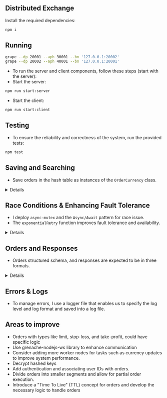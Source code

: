 ## Distributed Exchange

Install the required dependencies:
```bash
npm i
```
## Running 

```bash
grape --dp 20001 --aph 30001 --bn '127.0.0.1:20002'
grape --dp 20002 --aph 40001 --bn '127.0.0.1:20001'
```
* To run the server and client components, follow these steps (start with the server):
* Start the server:
```bash
npm run start:server
```
* Start the client:
```bash
npm run start:client
```
## Testing
* To ensure the reliability and correctness of the system, run the provided tests:
```bash
npm test
```
## Saving and Searching 

- Save orders in the hash table as instances of the `OrderCurrency` class.

<details>
     <summary> Details </summary>

#### Saving Orders in the Hash Table

- Each order is saved within the `orderHashTable` in the `OrderCurrency` class.
- Every order receives a distinct hash key determined by its attributes: `side`, `quantity`, and `type`. For example, "btusell50" represents a "sell 50 btu" order.
- Queuing: When a new order shares the same key, like "sell 50 btu," it will be placed in a queue alongside similar orders.


#### Efficient O(1) Search Capability

- Searching within the hash table boasts an impressive time complexity of O(1), signifying remarkable efficiency. All that's required is the creation of a `searchKey` through the combination of `side`, `quantity`, and `type`.
- As soon as a match is identified during the search, the order is promptly removed from the `orderHashTable` object.

</details>

## Race Conditions & Enhancing Fault Tolerance

- I deploy `async-mutex` and the `Async/Await` pattern for race issue.
-  The `exponentialRetry` function improves fault tolerance and availability.

<details>
     <summary> Details </summary>


* 1. Using `async-mutex` for Request Locking and Matching
    We utilize the `async-mutex` library to implement locks on requests and matching. 

* 2. Deploying `Async/Await` in Order Submission as an Array of Objects. We implement asynchronous processing of orders by submitting them as an array of objects. 

#### Enhancing Fault Tolerance
To increase the fault tolerance we employ the `submitOrdersWithRetry` function. This function retries and increase waiting time exponentially to avoid too much load on network and allow the server

</details>

## Orders and Responses
* Orders structured schema, and responses are expected to be in three formats.


<details>
   <summary> Details </summary>

#### Orders
* Orders should be structured as objects with the following properties:
```javascript
   {
    orderId: 3,
    symbol: 'ETH', 
    quantity: 50,
    price: 2700.00,
    side: 'sell',
    orderType: 'market', 
  }
```
#### Output
* The output messages fall into three main categories when no errors occur:
* 1- Order Successfully Added to Order Book
```bash
Your sell  order for 50 ETH has been added to the order book. You are at the front of the queue.
```
* 2- Order Added to Queue. This message indicates that your order has been added to a queue, and you're in a specific position within that queue.
```bash
Your sell order for 50 BTC  has been added to the order book. You are in position 2 in the queue.
```
* 3- Order Matched for Exchange. This message signifies that your order found a match for an exchange, so it didn't go into the queue and was processed immediately.
```bash
Your purchase of 50 sell has been successfully completed.
```
</details>

## Errors & Logs
* To manage errors, I use a logger file that enables us to specify the log level and log format and saved into a log file.

## Areas to improve
* Orders with types like limit, stop-loss, and take-profit, could have specific logic
* Use grenache-nodejs-ws library to enhance communication 
* Consider adding more worker nodes for tasks such as currency updates to improve system performance.
* Decrypt hashed keys
* Add authentication and associating user IDs with orders.
* Divide orders into smaller segments and allow for partial order execution.
* Introduce a "Time To Live" (TTL) concept for orders and develop the necessary logic to handle orders 

